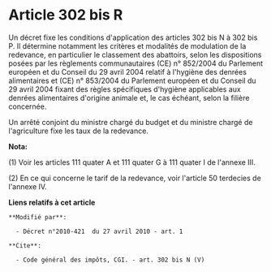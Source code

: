 # Article 302 bis R

Un décret fixe les conditions d'application des articles 302 bis N à 302 bis P. Il détermine notamment les critères et
modalités de modulation de la redevance, en particulier le classement des abattoirs, selon les dispositions posées par les
règlements communautaires (CE) n° 852/2004 du Parlement européen et du Conseil du 29 avril 2004 relatif à l'hygiène des
denrées alimentaires et (CE) n° 853/2004 du Parlement européen et du Conseil du 29 avril 2004 fixant des règles spécifiques
d'hygiène applicables aux denrées alimentaires d'origine animale et, le cas échéant, selon la filière concernée. 

Un arrêté conjoint du ministre chargé du budget et du ministre chargé de l'agriculture fixe les taux de la redevance.

**Nota:**

(1) Voir les articles 111 quater A et 111 quater G à 111 quater I de l'annexe III.

(2) En ce qui concerne le tarif de la redevance, voir l'article 50 terdecies de l'annexe IV.

**Liens relatifs à cet article**

	**Modifié par**:

	  - Décret n°2010-421  du 27 avril 2010 - art. 1

	**Cite**:

	  - Code général des impôts, CGI. - art. 302 bis N (V)
